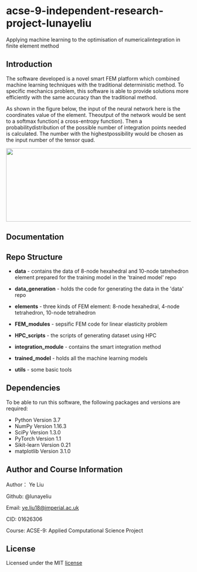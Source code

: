 # acse-9-independent-research-project-lunayeliu
Applying machine learning to the optimisation of numericalintegration in finite element method

## Introduction
The software developed is a novel smart FEM platform which combined machine learning techniques with the traditional deterministic method. To specific mechanics problem, this software is able to provide solutions more efficiently with the same accuracy than the traditional method.

As shown in the figure below, the input of the neural network here is the coordinates value of the element.  Theoutput of the network would be sent to a softmax function( a cross-entropy function).  Then a probabilitydistribution of the possible number of integration points needed is calculated.  The number with the highestpossibility would be chosen as the input number of the tensor quad.


<p align="center">
  <img src="https://user-images.githubusercontent.com/43916396/63956539-86563f00-ca7e-11e9-867b-c98984a7f9e7.png" width="520" height="200"><br>
</p>

## Documentation

## Repo Structure
* __data__		- contains the data of 8-node hexahedral and 10-node tatrehedron element prepared for the training model in the 'trained model' repo
 
* __data_generation__ - holds the code for generating the data in the 'data' repo

* __elements__ - three kinds of FEM element: 8-node hexahedral, 4-node tetrahedron, 10-node tetrahedron 
 
* __FEM_modules__ - sepsific FEM code for linear elasticity problem
  
* __HPC_scripts__ - the scripts of generating dataset using HPC
  
* __integration_module__ - contains the smart integration method

* __trained_model__  - holds all the machine learning models

* __utils__ - some basic tools 

## Dependencies
To be able to run this software, the following packages and versions are required:

 - Python Version 3.7
 - NumPy Version 1.16.3
 - SciPy Version 1.3.0
 - PyTorch Version 1.1
 - Sikit-learn Version 0.21
 - matplotlib Version 3.1.0


## Author and Course Information

Author： Ye Liu

Github: @lunayeliu

Email: ye.liu18@imperial.ac.uk

CID: 01626306

Course: ACSE-9: Applied Computational Science Project

## License

Licensed under the MIT [license](https://github.com/msc-acse/acse-9-independent-research-project-lunayeliu/blob/master/LICENSE)
